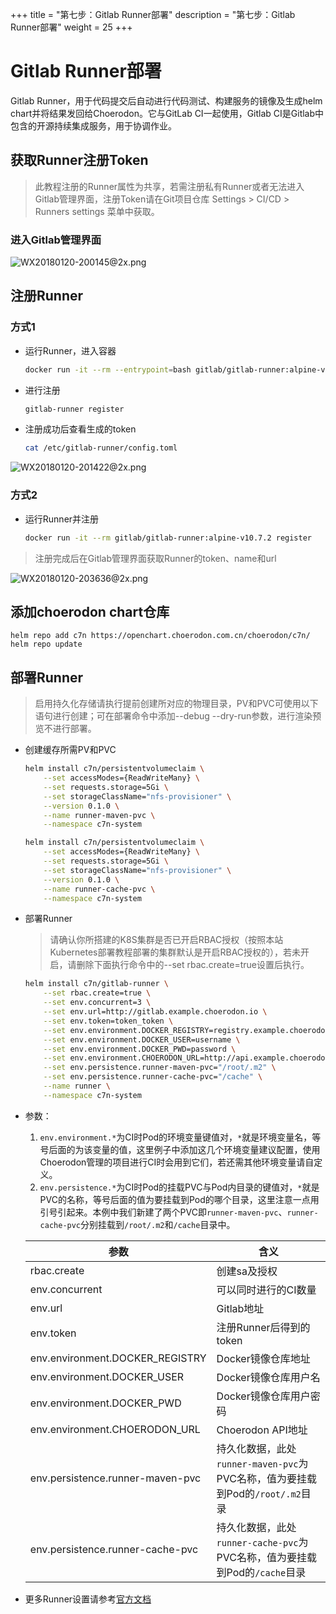 +++
title = "第七步：Gitlab Runner部署"
description = "第七步：Gitlab Runner部署"
weight = 25
+++

# Gitlab Runner部署

Gitlab Runner，用于代码提交后自动进行代码测试、构建服务的镜像及生成helm chart并将结果发回给Choerodon。它与GitLab CI一起使用，Gitlab CI是Gitlab中包含的开源持续集成服务，用于协调作业。

## 获取Runner注册Token

<blockquote class="note">
此教程注册的Runner属性为共享，若需注册私有Runner或者无法进入Gitlab管理界面，注册Token请在Git项目仓库 Settings > CI/CD > Runners settings 菜单中获取。
</blockquote>

### 进入Gitlab管理界面

![WX20180120-200145@2x.png](https://i.loli.net/2018/05/28/5b0ba4f33e5d4.png)

## 注册Runner

### 方式1

- 运行Runner，进入容器

    ```bash
    docker run -it --rm --entrypoint=bash gitlab/gitlab-runner:alpine-v10.7.2
    ```

- 进行注册

    ```bash
    gitlab-runner register
    ```

- 注册成功后查看生成的token

    ```bash
    cat /etc/gitlab-runner/config.toml
    ```

![WX20180120-201422@2x.png](https://i.loli.net/2018/06/03/5b138f368904d.png)

### 方式2

- 运行Runner并注册

    ```bash
    docker run -it --rm gitlab/gitlab-runner:alpine-v10.7.2 register
    ```

<blockquote class="note">
注册完成后在Gitlab管理界面获取Runner的token、name和url
</blockquote>

![WX20180120-203636@2x.png](https://i.loli.net/2018/01/20/5a6337e86bb92.png)


## 添加choerodon chart仓库

```
helm repo add c7n https://openchart.choerodon.com.cn/choerodon/c7n/
helm repo update
```

## 部署Runner
<blockquote class="note">
启用持久化存储请执行提前创建所对应的物理目录，PV和PVC可使用以下语句进行创建；可在部署命令中添加--debug --dry-run参数，进行渲染预览不进行部署。
</blockquote>

- 创建缓存所需PV和PVC

    ```bash
    helm install c7n/persistentvolumeclaim \
        --set accessModes={ReadWriteMany} \
        --set requests.storage=5Gi \
        --set storageClassName="nfs-provisioner" \
        --version 0.1.0 \
        --name runner-maven-pvc \
        --namespace c7n-system

    helm install c7n/persistentvolumeclaim \
        --set accessModes={ReadWriteMany} \
        --set requests.storage=5Gi \
        --set storageClassName="nfs-provisioner" \
        --version 0.1.0 \
        --name runner-cache-pvc \
        --namespace c7n-system
    ```

- 部署Runner

    <blockquote class="note">
    请确认你所搭建的K8S集群是否已开启RBAC授权（按照本站Kubernetes部署教程部署的集群默认是开启RBAC授权的），若未开启，请删除下面执行命令中的--set rbac.create=true设置后执行。
    </blockquote>

    ```bash
    helm install c7n/gitlab-runner \
        --set rbac.create=true \
        --set env.concurrent=3 \
        --set env.url=http://gitlab.example.choerodon.io \
        --set env.token=token_token \
        --set env.environment.DOCKER_REGISTRY=registry.example.choerodon.io \
        --set env.environment.DOCKER_USER=username \
        --set env.environment.DOCKER_PWD=password \
        --set env.environment.CHOERODON_URL=http://api.example.choerodon.io \
        --set env.persistence.runner-maven-pvc="/root/.m2" \
        --set env.persistence.runner-cache-pvc="/cache" \
        --name runner \
        --namespace c7n-system
    ```

- 参数：
    1. `env.environment.*`为CI时Pod的环境变量键值对，`*`就是环境变量名，等号后面的为该变量的值，这里例子中添加这几个环境变量建议配置，使用Choerodon管理的项目进行CI时会用到它们，若还需其他环境变量请自定义。
    1. `env.persistence.*`为CI时Pod的挂载PVC与Pod内目录的键值对，`*`就是PVC的名称，等号后面的值为要挂载到Pod的哪个目录，这里注意一点用引号引起来。本例中我们新建了两个PVC即`runner-maven-pvc`、`runner-cache-pvc`分别挂载到`/root/.m2`和`/cache`目录中。

    参数 | 含义 
    --- |  --- 
    rbac.create|创建sa及授权
    env.concurrent|可以同时进行的CI数量
    env.url|Gitlab地址
    env.token|注册Runner后得到的token
    env.environment.DOCKER_REGISTRY|Docker镜像仓库地址
    env.environment.DOCKER_USER|Docker镜像仓库用户名
    env.environment.DOCKER_PWD|Docker镜像仓库用户密码
    env.environment.CHOERODON_URL|Choerodon API地址
    env.persistence.runner-maven-pvc|持久化数据，此处`runner-maven-pvc`为PVC名称，值为要挂载到Pod的`/root/.m2`目录
    env.persistence.runner-cache-pvc|持久化数据，此处`runner-cache-pvc`为PVC名称，值为要挂载到Pod的`/cache`目录

- 更多Runner设置请参考[官方文档](https://docs.gitlab.com/runner/)